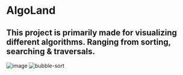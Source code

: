 # AlgoLand
## This project is primarily made for visualizing different algorithms. Ranging from sorting, searching & traversals.

![image](https://github.com/dagweg/unity/assets/90281138/a246cda6-79a1-4f48-91d2-f980e73f4255)
![bubble-sort](https://github.com/dagweg/unity/assets/90281138/c9a2334b-b049-424a-a424-549c51271d3b)

